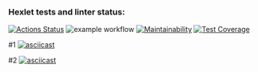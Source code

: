 ### Hexlet tests and linter status:
[![Actions Status](https://github.com/EdZev/backend-project-lvl3/workflows/hexlet-check/badge.svg)](https://github.com/EdZev/backend-project-lvl3/actions)
![example workflow](https://github.com/EdZev/backend-project-lvl3/actions/workflows/linter.yml/badge.svg)
[![Maintainability](https://api.codeclimate.com/v1/badges/a6064d5aecb2e261fc6e/maintainability)](https://codeclimate.com/github/EdZev/backend-project-lvl3/maintainability)
[![Test Coverage](https://api.codeclimate.com/v1/badges/a6064d5aecb2e261fc6e/test_coverage)](https://codeclimate.com/github/EdZev/backend-project-lvl3/test_coverage)

#1
[![asciicast](https://asciinema.org/a/457439.svg)](https://asciinema.org/a/457439)

#2
[![asciicast](https://asciinema.org/a/458245.svg)](https://asciinema.org/a/458245)
